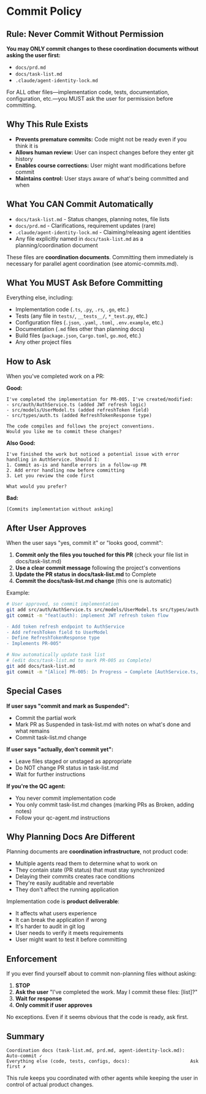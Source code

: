 # Commit Policy

## Rule: Never Commit Without Permission

**You may ONLY commit changes to these coordination documents without asking the user first:**
- `docs/prd.md`
- `docs/task-list.md`
- `.claude/agent-identity-lock.md`

For ALL other files—implementation code, tests, documentation, configuration, etc.—you MUST ask the user for permission before committing.

## Why This Rule Exists

- **Prevents premature commits:** Code might not be ready even if you think it is
- **Allows human review:** User can inspect changes before they enter git history
- **Enables course corrections:** User might want modifications before commit
- **Maintains control:** User stays aware of what's being committed and when

## What You CAN Commit Automatically

- `docs/task-list.md` - Status changes, planning notes, file lists
- `docs/prd.md` - Clarifications, requirement updates (rare)
- `.claude/agent-identity-lock.md` - Claiming/releasing agent identities
- Any file explicitly named in `docs/task-list.md` as a planning/coordination document

These files are **coordination documents**. Committing them immediately is necessary for parallel agent coordination (see atomic-commits.md).

## What You MUST Ask Before Committing

Everything else, including:

- Implementation code (`.ts`, `.py`, `.rs`, `.go`, etc.)
- Tests (any file in `tests/`, `__tests__/`, `*_test.py`, etc.)
- Configuration files (`.json`, `.yaml`, `.toml`, `.env.example`, etc.)
- Documentation (`.md` files other than planning docs)
- Build files (`package.json`, `Cargo.toml`, `go.mod`, etc.)
- Any other project files

## How to Ask

When you've completed work on a PR:

**Good:**
```
I've completed the implementation for PR-005. I've created/modified:
- src/auth/AuthService.ts (added JWT refresh logic)
- src/models/UserModel.ts (added refreshToken field)
- src/types/auth.ts (added RefreshTokenResponse type)

The code compiles and follows the project conventions. 
Would you like me to commit these changes?
```

**Also Good:**
```
I've finished the work but noticed a potential issue with error 
handling in AuthService. Should I:
1. Commit as-is and handle errors in a follow-up PR
2. Add error handling now before committing
3. Let you review the code first

What would you prefer?
```

**Bad:**
```
[Commits implementation without asking]
```

## After User Approves

When the user says "yes, commit it" or "looks good, commit":

1. **Commit only the files you touched for this PR** (check your file list in docs/task-list.md)
2. **Use a clear commit message** following the project's conventions
3. **Update the PR status in docs/task-list.md** to Complete
4. **Commit the docs/task-list.md change** (this one is automatic)

Example:
```bash
# User approved, so commit implementation
git add src/auth/AuthService.ts src/models/UserModel.ts src/types/auth.ts
git commit -m "feat(auth): implement JWT refresh token flow

- Add token refresh endpoint to AuthService
- Add refreshToken field to UserModel
- Define RefreshTokenResponse type
- Implements PR-005"

# Now automatically update task list
# (edit docs/task-list.md to mark PR-005 as Complete)
git add docs/task-list.md
git commit -m "[Alice] PR-005: In Progress → Complete [AuthService.ts, UserModel.ts, auth.ts]"
```

## Special Cases

**If user says "commit and mark as Suspended":**
- Commit the partial work
- Mark PR as Suspended in task-list.md with notes on what's done and what remains
- Commit task-list.md change

**If user says "actually, don't commit yet":**
- Leave files staged or unstaged as appropriate
- Do NOT change PR status in task-list.md
- Wait for further instructions

**If you're the QC agent:**
- You never commit implementation code
- You only commit task-list.md changes (marking PRs as Broken, adding notes)
- Follow your qc-agent.md instructions

## Why Planning Docs Are Different

Planning documents are **coordination infrastructure**, not product code:

- Multiple agents read them to determine what to work on
- They contain state (PR status) that must stay synchronized
- Delaying their commits creates race conditions
- They're easily auditable and revertable
- They don't affect the running application

Implementation code is **product deliverable**:

- It affects what users experience
- It can break the application if wrong
- It's harder to audit in git log
- User needs to verify it meets requirements
- User might want to test it before committing

## Enforcement

If you ever find yourself about to commit non-planning files without asking:

1. **STOP**
2. **Ask the user** "I've completed the work. May I commit these files: [list]?"
3. **Wait for response**
4. **Only commit if user approves**

No exceptions. Even if it seems obvious that the code is ready, ask first.

## Summary

```
Coordination docs (task-list.md, prd.md, agent-identity-lock.md):  Auto-commit ✓
Everything else (code, tests, configs, docs):                      Ask first ✗
```

This rule keeps you coordinated with other agents while keeping the user in control of actual product changes.